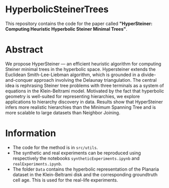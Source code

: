 # HyperbolicSteinerTrees
This repository contains the code for the paper called **"HyperSteiner: Computing Heuristic Hyperbolic Steiner Minimal Trees"**.

# Abstract
We propose HyperSteiner — an efficient heuristic algorithm for computing Steiner minimal trees in the hyperbolic space. Hypersteiner extends the Euclidean Smith-Lee-Liebman algorithm, which is grounded in a divide-and-conquer approach involving the Delaunay triangulation. The central idea is rephrasing Steiner tree problems with three terminals as a system of equations in the Klein-Beltrami model. Motivated by the fact that hyperbolic geometry is well-suited for representing hierarchies, we explore applications to hierarchy discovery in data. Results show that HyperSteiner infers more realistic hierarchies than the Minimum Spanning Tree and is more scalable to large datasets than Neighbor Joining.

# Information
- The code for the method is in `src/utils`. <br />
- The synthetic and real experiments can be reproduced using respectively the notebooks `syntheticExperiments.ipynb` and `realExperiments.ipynb`. <br />
- The folder `Data` contains the hyperbolic representation of the Planaria dataset in the Klein-Beltrami disk and the corresponding groundtruth cell age. This is used for the real-life experiments.
